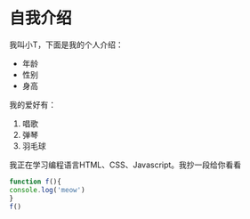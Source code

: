 # 自我介绍

我叫小T，下面是我的个人介绍：

* 年龄
* 性别
* 身高

我的爱好有：

1. 唱歌
2. 弹琴
3. 羽毛球

我正在学习编程语言HTML、CSS、Javascript。我抄一段给你看看
```Javascript
function f(){
console.log('meow')
}
f()
```
